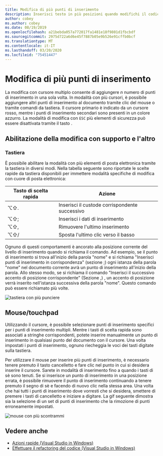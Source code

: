 ```yaml
---
title: Modifica di più punti di inserimento
description: Inserisci testo in più posizioni quando modifichi il codice in Visual Studio per Mac.
author: cobey
ms.author: cobey
ms.date: 08/19/2019
ms.openlocfilehash: a21bebda057a772017fa1481e18f9801d1fbcbdf
ms.sourcegitcommit: 2975d722a6d6e45f7887b05e9b526e91cffb0bcf
ms.translationtype: MT
ms.contentlocale: it-IT
ms.lasthandoff: 03/20/2020
ms.locfileid: "75451447"
---
```

# <a name="multi-caret-editing"></a>Modifica di più punti di inserimento

La modifica con cursore multiplo consente di aggiungere _n_ numero di punti di inserimento in una sola volta. In modalità con più cursori, è possibile aggiungere altri punti di inserimento al documento tramite clic del mouse o tramite comandi da tastiera. Il cursore primario è indicato da un cursore rosso, mentre i punti di inserimento secondari sono presenti in un colore azzurro. La modalità di modifica con `ESC` più elementi di sicurezza può essere disattivata tramite il tasto .

## <a name="enabling-multi-caret-editing"></a>Abilitazione della modifica con supporto e l'altro

### <a name="keyboard"></a>Tastiera

È possibile abilitare la modalità con più elementi di posta elettronica tramite la tastiera in diversi modi. Nella tabella seguente sono riportate le scelte rapide da tastiera disponibili per immettere modalità specifiche di modifica con cuore di posta elettronica:

| Tasto di scelta rapida  | Azione                        | 
|---------| ------------------------------|
|  ⌥⇧.   | Inserisci il custode corrispondente successivo    | 
|  ⌥⇧;   | Inserisci i dati di inserimento | 
|  ⌥⇧,   | Rimuovere l'ultimo inserimento             | 
|  ⌥⇧/   | Sposta l'ultimo clic verso il basso          | 

Ognuno di questi comportamenti è ancorato alla posizione corrente del livello di inserimento quando si richiama il comando. Ad esempio, se il punto di inserimento si trova all'inizio della parola "nome" e si richiama "Inserisci punti di inserimento in corrispondenza" (sezione ;) ogni istanza della parola "nome" nel documento corrente avrà un punto di inserimento all'inizio della parola. Allo stesso modo, se si richiama il comando "Inserisci il successivo accento di posizione corrispondente" (Sezione ,) , un accento di posizione verrà inserito nell'istanza successiva della parola "nome". Questo comando può essere richiamato più volte.

![tastiera con più punciere](media/multi-caret-keyboard.gif)

## <a name="mousetouchpad"></a>Mouse/touchpad

Utilizzando il cursore, è possibile selezionare punti di inserimento specifici per i punti di inserimento multipli. Mentre i tasti di scelta rapida sono associati a stringhe corrispondenti, potete inserire manualmente un punto di inserimento in qualsiasi punto del documento con il cursore. Una volta impostati i punti di inserimento, ognuno riecheggia le voci dei tasti digitate sulla tastiera.

Per utilizzare il mouse per inserire più punti di inserimento, è necessario tenere premuto il tasto cancelletto e fare clic nel punto in cui si desidera inserire il cursore. Sarete in modalità di inserimento fino a quando i tasti di sè sono tenuti. Se si inserisce un punto di inserimento in una posizione errata, è possibile rimuovere il punto di inserimento continuando a tenere premuto il segno di sè e facendo di nuovo clic nella stessa area. Una volta che hai tutti i punti di inserimento dove vorresti che si desidera, smettere di premere i tasti di cancelletto e iniziare a digitare. La gif seguente dimostra sia la selezione di un set di punti di inserimento che la rimozione di punti erroneamente impostati.

![mouse con più scontrammi](media/multi-caret-mouse.gif)

## <a name="see-also"></a>Vedere anche

- [Azioni rapide (Visual Studio in Windows)](/visualstudio/ide/quick-actions)
- [Effettuare il refactoring del codice (Visual Studio in Windows)](/visualstudio/ide/refactoring-in-visual-studio)
